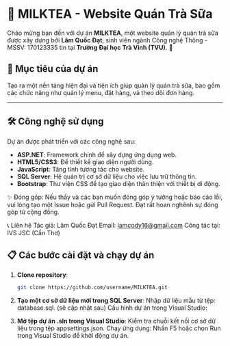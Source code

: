 # 🥤 MILKTEA - Website Quán Trà Sữa

Chào mừng bạn đến với dự án **MILKTEA**, một website quản lý quán trà sữa được xây dựng bởi **Lâm Quốc Đạt**, sinh viên ngành Công nghệ Thông - MSSV: 170123335 tin tại **Trường Đại học Trà Vinh (TVU)**. 🚀

## 🌟 Mục tiêu của dự án
Tạo ra một nền tảng hiện đại và tiện ích giúp quản lý quán trà sữa, bao gồm các chức năng như quản lý menu, đặt hàng, và theo dõi đơn hàng.

---

## 🛠️ Công nghệ sử dụng
Dự án được phát triển với các công nghệ sau:
- **ASP.NET**: Framework chính để xây dựng ứng dụng web.
- **HTML5/CSS3**: Để thiết kế giao diện người dùng.
- **JavaScript**: Tăng tính tương tác cho website.
- **SQL Server**: Hệ quản trị cơ sở dữ liệu cho việc lưu trữ thông tin.
- **Bootstrap**: Thư viện CSS để tạo giao diện thân thiện với thiết bị di động.

✨ Đóng góp:
Nếu thầy và các bạn muốn đóng góp ý tưởng hoặc báo cáo lỗi, vui lòng tạo một Issue hoặc gửi Pull Request. Đạt rất hoan nghênh sự đóng góp từ cộng đồng.

📞 Liên hệ
Tác giả: Lâm Quốc Đạt
Email: lamcody16@gmail.com
Công tác tại: IVS JSC (Cần Thơ)


## 📋 Các bước cài đặt và chạy dự án
1. **Clone repository**:
   ```bash
   git clone https://github.com/username/MILKTEA.git

2. **Tạo một cơ sở dữ liệu mới trong SQL Server**:
  Nhập dữ liệu mẫu từ tệp: database.sql. (sẽ cập nhật sau)
  Cấu hình dự án trong Visual Studio:

3. **Mở tệp dự án .sln trong Visual Studio**:
  Kiểm tra chuỗi kết nối cơ sở dữ liệu trong tệp appsettings.json.
  Chạy ứng dụng: Nhấn F5 hoặc chọn Run trong Visual Studio để khởi động dự án.
